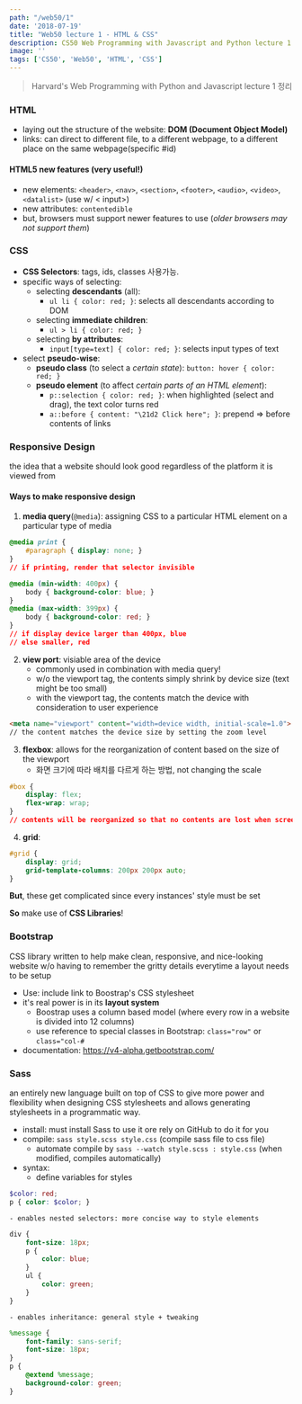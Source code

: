 ```yaml
---
path: "/web50/1"
date: '2018-07-19'
title: "Web50 lecture 1 - HTML & CSS"
description: CS50 Web Programming with Javascript and Python lecture 1 정리
image: ''
tags: ['CS50', 'Web50', 'HTML', 'CSS']
---
```

> Harvard's Web Programming with Python and Javascript lecture 1 정리

### HTML
- laying out the structure of the website: __DOM (Document Object Model)__
- links: can direct to different file, to a different webpage, to a different place on the same webpage(specific #id)

#### HTML5 new features (very useful!)
- new elements: `<header>`, `<nav>`, `<section>`, `<footer>`, `<audio>`, `<video>`, `<datalist>` (use w/ < input>)
- new attributes: `contentedible`
- but, browsers must support newer features to use (_older browsers may not support them_)

### CSS
- __CSS Selectors__: tags, ids, classes 사용가능.
- specific ways of selecting:
    - selecting __descendants__ (all): 
        - `ul li { color: red; }`: selects all descendants according to DOM
    - selecting __immediate children__: 
        - `ul > li { color: red; }`
    - selecting __by attributes__: 
        - `input[type=text] { color: red; }`: selects input types of text
- select __pseudo-wise__:
    - __pseudo class__ (to select a _certain state_): `button: hover { color: red; }`
    - __pseudo element__ (to affect _certain parts of an HTML element_): 
        - `p::selection { color: red; }`: when highlighted (select and drag), the text color turns red
        - `a::before { content: "\21d2 Click here"; }`: prepend => before contents of links

### Responsive Design
the idea that a website should look good regardless of the platform it is viewed from

#### Ways to make responsive design
1. __media query__(`@media`): assigning CSS to a particular HTML element on a particular type of media
```css
@media print {
    #paragraph { display: none; }
}
// if printing, render that selector invisible
```
```css
@media (min-width: 400px) {
    body { background-color: blue; }
}
@media (max-width: 399px) {
    body { background-color: red; }
}
// if display device larger than 400px, blue
// else smaller, red
```

2. __view port__: visiable area of the device
    - commonly used in combination with media query!
    - w/o the viewport tag, the contents simply shrink by device size (text might be too small)
    - with the viewport tag, the contents match the device with consideration to user experience
```html
<meta name="viewport" content="width=device width, initial-scale=1.0">
// the content matches the device size by setting the zoom level
```

3. __flexbox__: allows for the reorganization of content based on the size of the viewport
    - 화면 크기에 따라 배치를 다르게 하는 방법, not changing the scale
```css
#box { 
    display: flex; 
    flex-wrap: wrap;
}
// contents will be reorganized so that no contents are lost when screen is shrunk
```
4. __grid__:
```css
#grid {
    display: grid;
    grid-template-columns: 200px 200px auto;
}
```

__But__, these get complicated since every instances' style must be set

__So__ make use of __CSS Libraries__!

### Bootstrap
CSS library written to help make clean, responsive, and nice-looking website w/o having to remember the gritty details everytime a layout needs to be setup
- Use: include link to Boostrap's CSS stylesheet
- it's real power is in its __layout system__
    - Boostrap uses a column based model (where every row in a website is divided into 12 columns)
    - use reference to special classes in Bootstrap: `class="row"` or `class="col-#`
- documentation: https://v4-alpha.getbootstrap.com/

### Sass
an entirely new language built on top of CSS to give more power and flexibility when designing CSS stylesheets and allows generating stylesheets in a programmatic way.
- install: must install Sass to use it ore rely on GitHub to do it for you
- compile: `sass style.scss style.css` (compile sass file to css file)
    - automate compile by `sass --watch style.scss : style.css` (when modified, compiles automatically)
- syntax:
    - define variables for styles
```scss
$color: red;
p { color: $color; }
```
    - enables nested selectors: more concise way to style elements
```scss
div {
    font-size: 18px;
    p { 
        color: blue; 
    }
    ul {
        color: green;
    }
}
```
    - enables inheritance: general style + tweaking
```scss
%message {
    font-family: sans-serif;
    font-size: 18px;
}
p {
    @extend %message;
    background-color: green;
}
```